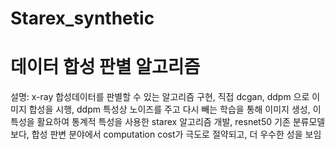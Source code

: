 # Starex_synthetic
# 데이터 합성 판별 알고리즘
설명: x-ray 합성데이터를 판별할 수 있는 알고리즘 구현, 직접 dcgan, ddpm 으로 이미지 합성을 시행, ddpm 특성상 노이즈를 주고 다시 빼는 학습을 통해 이미지 생성, 이 특성을 활요하여 통계적 특성을 사용한 starex 알고리즘 개발, resnet50 기존 분류모델보다, 합성 판변 분야에서 computation cost가 극도로 절약되고, 더 우수한 성을 보임
